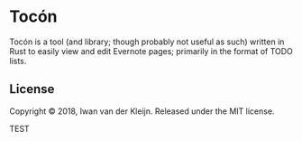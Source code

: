 # Tocón

Tocón is a tool (and library; though probably not useful as such) written in Rust to easily view and edit Evernote pages; primarily in the format of TODO lists.

## License

Copyright © 2018, Iwan van der Kleijn. Released under the MIT license.

TEST